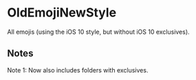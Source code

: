 # OldEmojiNewStyle
All emojis (using the iOS 10 style, but without iOS 10 exclusives).


## Notes
Note 1: Now also includes folders with exclusives.

